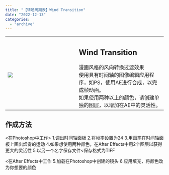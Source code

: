 ```yaml
---
title: "【转场周期表】Wind Transition"
date: "2022-12-13"
categories: 
  - "archive"
---
```


<table><tbody><tr><td style="width: 44.7932%;"><h2 class="title_title__ceXO0"><img src="https://mir.yuelili.com/2022/12/0651ae79f4ad81d35e434abed0b26ffa.gif"></h2></td><td style="width: 97.0525%;"><h2 class="title_title__ceXO0">Wind Transition</h2>漫画风格的风向转换过渡效果<div></div>使用具有时间轴的图像编辑应用程序，如PS，使用AE进行合成，以完成帧动画。<div></div>如果使用两种以上的颜色，请创建单独的图层，以增加在AE中的灵活性。</td></tr></tbody></table>

## 作成方法

<在Photoshop中工作> 1.调出时间轴面板 2.将帧率设置为24 3.用画笔在时间轴面板上画出烟雾的运动 4.如果想使用两种颜色，在After Effects中用2个图层以获得更大的灵活性 5.以另一个名字保存文件<保存格式为TIFF

<在After Effects中工作 5.加载在Photoshop中创建的镜头 6.应用填充，将颜色改为你想要的颜色
